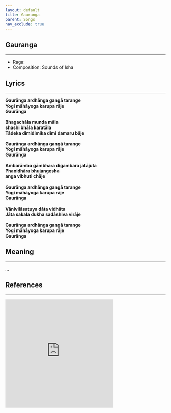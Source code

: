 ```yaml
---
layout: default
title: Gauranga
parent: Songs
nav_exclude: true
---
```


## Gauranga
---
- Raga: 
- Composition: Sounds of Isha

## Lyrics
---

<p>
    <strong>
        Gaurānga ardhānga gangā tarange
        <br>
        Yogi māhāyoga karupa rāje
        <br>
        Gaurānga
        <br>
        <br>
        Bhagachāla munda māla
        <br>
        shashi bhāla karatāla
        <br>
        Tādeka dimidimika dimi damaru bāje
        <br>
        <br>
        Gaurānga ardhānga gangā tarange
        <br>
        Yogi māhāyoga karupa rāje
        <br>
        Gaurānga
        <br>
        <br>
        Ambarāmba gāmbhara digambara jatājuta
        <br>
        Phanidhāra bhujangesha
        <br>
        anga vibhuti chāje
        <br>
        <br>
        Gaurānga ardhānga gangā tarange
        <br>
        Yogi māhāyoga karupa rāje
        <br>
        Gaurānga
        <br>
        <br>
        Vānivilāsatuya dāta vidhāta
        <br>
        Jāta sakala dukha sadāshiva virāje
        <br>
        <br>
        Gaurānga ardhānga gangā tarange
        <br>
        Yogi māhāyoga karupa rāje
        <br>
        Gaurānga
    </strong>
</p>


## Meaning
---

<p>
    <em>
        ...
    </em>
</p>


## References
---
<iframe width="340" height="340" src="https://www.youtube.com/embed/_PBzu_-_ul4" frameborder="0" allow="accelerometer; autoplay; clipboard-write; encrypted-media; gyroscope; picture-in-picture" allowfullscreen></iframe>
